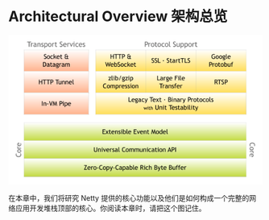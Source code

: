 Architectural Overview 架构总览
============

![](../images/components.png)

在本章中，我们将研究 Netty 提供的核心功能以及他们是如何构成一个完整的网络应用开发堆栈顶部的核心。你阅读本章时，请把这个图记住。